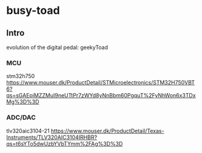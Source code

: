 # busy-toad

## Intro

evolution of the digital pedal: geekyToad

### MCU

stm32h750
https://www.mouser.dk/ProductDetail/STMicroelectronics/STM32H750VBT6?qs=sGAEpiMZZMuI9neUTtPr7zWYd8yNnBbm60PgquT%2FyNhWon6x3TDxMg%3D%3D


### ADC/DAC

tlv320aic3104-21
https://www.mouser.dk/ProductDetail/Texas-Instruments/TLV320AIC3104IRHBR?qs=t6sYTo5dwUzbYVbTYmm%2FAg%3D%3D


